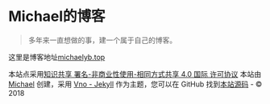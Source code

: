 # Michael的博客
>多年来一直想做的事，建一个属于自己的博客。

这里是博客地址[michaelyb.top](http://michaelyb.top)

<section class="footer">
    <footer>
    	<span class="footer__copyright">本站点采用<a href="http://creativecommons.org/licenses/by-nc-sa/4.0/">知识共享 署名-非商业性使用-相同方式共享 4.0 国际 许可协议</a></span>
        <span class="footer__copyright">本站由 <a href="http://www.michaelyb.top/about">Michael</a>
        创建，采用 <a href="https://github.com/onevcat/vno-jekyll">Vno - Jekyll</a> 作为主题，您可以在 GitHub 找到<a href="https://github.com/onevcat/OneV-s-Den">本站源码</a> - &copy; 2018</span>
    </footer>
</section>
